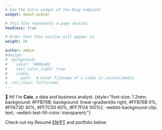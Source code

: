 ```yaml
---
# Use the Intro widget of the Blog template
widget: about.avatar

# This file represents a page section.
headless: true

# Order that this section will appear in.
weight: 10

author: admin
#design:
#  background:
#    color: '#090a0b'
#    text_color_light: true
#    video:
#      path:  # enter filename of a video in /assets/media
#  css_class: fullscreen
---
```


👋 Hi! I'm **Caio**, a data and business analyst.
{style="font-size: 1.2rem; background: #FFB76B; background: linear-gradient(to right, #FFB76B 0%, #FFA73D 30%, #FF7C00 60%, #FF7F04 100%); -webkit-background-clip: text; -webkit-text-fill-color: transparent;"}

Check out my Resumé [EN](https://drive.google.com/file/d/1aEbjHDIgKXeTPWtVS4Jb351DH9FONJJX/view?usp=drive_link)/[PT](https://drive.google.com/file/d/1kybEdfcv1153zSTh1LH_V0VqcZsb5obn/view?usp=sharing) and portfolio below.
